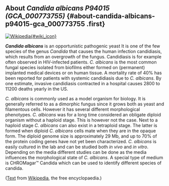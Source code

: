 About *Candida albicans P94015 (GCA\_000773755)* {#about-candida-albicans-p94015-gca_000773755 .first}
------------------------------------------------

[![Wikipedia](/img/wikipedia_logo_v2_en.png){#wiki_icon}](http://en.wikipedia.org/wiki/Candida_albicans)

***Candida albicans*** is an opportunistic pathogenic yeast It is one of
the few species of the genus *Candida* that causes the human infection
candidiasis, which results from an overgrowth of the fungus. Candidiasis
is for example often observed in HIV-infected patients. *C. albicans* is
the most common fungal species isolated from biofilms either formed on
(permanent) implanted medical devices or on human tissue. A mortality
rate of 40% has been reported for patients with systemic candidiasis due
to *C. albicans*. By one estimate, invasive candidiasis contracted in a
hospital causes 2800 to 11200 deaths yearly in the US.

*C. albicans* is commonly used as a model organism for biology. It is
generally referred to as a dimorphic fungus since it grows both as yeast
and filamentous cells. However it has several different morphological
phenotypes. *C. albicans* was for a long time considered an obligate
diploid organism without a haploid stage. This is however not the case.
Next to a haploid stage *C. albicans* can also exist in a tetraploid
stage. The latter is formed when diploid *C. albicans* cells mate when
they are in the opaque form. The diploid genome size is approximately
29 Mb, and up to 70% of the protein coding genes have not yet been
characterized. *C. albicans* is easily cultured in the lab and can be
studied both *in vivo* and *in vitro*. Depending on the media different
studies can be done as the media influences the morphological state of
*C. albicans*. A special type of medium is CHROMagar™ Candida which can
be used to identify different species of candida.

([Text](http://en.wikipedia.org/wiki/Candida_albicans) from
[Wikipedia](http://en.wikipedia.org/), the free encyclopaedia.)
